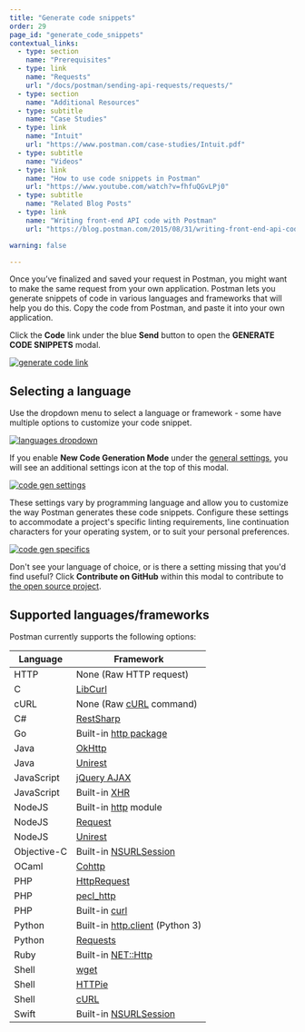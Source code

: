 ```yaml
---
title: "Generate code snippets"
order: 29
page_id: "generate_code_snippets"
contextual_links:
  - type: section
    name: "Prerequisites"
  - type: link
    name: "Requests"
    url: "/docs/postman/sending-api-requests/requests/"
  - type: section
    name: "Additional Resources"
  - type: subtitle
    name: "Case Studies"
  - type: link
    name: "Intuit"
    url: "https://www.postman.com/case-studies/Intuit.pdf"
  - type: subtitle
    name: "Videos"
  - type: link
    name: "How to use code snippets in Postman"
    url: "https://www.youtube.com/watch?v=fhfuQGvLPj0"
  - type: subtitle
    name: "Related Blog Posts"
  - type: link
    name: "Writing front-end API code with Postman"
    url: "https://blog.postman.com/2015/08/31/writing-front-end-api-code-with-postman/"

warning: false

---
```


Once you’ve finalized and saved your request in Postman, you might want to make the same request from your own application. Postman lets you generate snippets of code in various languages and frameworks that will help you do this. Copy the code from Postman, and paste it into your own application.

Click the **Code** link under the blue **Send** button to open the **GENERATE CODE SNIPPETS** modal.

[![generate code link](https://assets.postman.com/postman-docs/58525940.png)](https://assets.postman.com/postman-docs/58525940.png)

## Selecting a language

Use the dropdown menu to select a language or framework - some have multiple options to customize your code snippet.

[![languages dropdown](https://assets.postman.com/postman-docs/WS-select-language.png)](https://assets.postman.com/postman-docs/WS-select-language.png)

If you enable **New Code Generation Mode** under the [general settings](/docs/postman/launching-postman/settings), you will see an additional settings icon at the top of this modal.

[![code gen settings](https://i.imgur.com/DngERAr.png)](https://i.imgur.com/DngERAr.png)

These settings vary by programming language and allow you to customize the way Postman generates these code snippets. Configure these settings to accommodate a project's specific linting requirements, line continuation characters for your operating system, or to suit your personal preferences.

[![code gen specifics](https://i.imgur.com/XRDe6aY.png)](https://i.imgur.com/XRDe6aY.png)

Don't see your language of choice, or is there a setting missing that you'd find useful? Click **Contribute on GitHub** within this modal to contribute to [the open source project](https://github.com/postmanlabs/postman-code-generators).

## Supported languages/frameworks

Postman currently supports the following options:

| **Language**  | **Framework** |
| --- | --- |
| HTTP | None (Raw HTTP request) |
| C | [LibCurl](https://curl.haxx.se/libcurl/c/) |
| cURL | None (Raw [cURL](https://curl.haxx.se/) command) |
| C# | [RestSharp](http://restsharp.org/)|
| Go | Built-in [http package](https://golang.org/pkg/net/http/) |
| Java | [OkHttp](https://github.com/square/okhttp) |
| Java | [Unirest](http://unirest.io/java.html)|
| JavaScript | [jQuery AJAX](http://api.jquery.com/jquery.ajax/)|
| JavaScript | Built-in [XHR](https://developer.mozilla.org/en-US/docs/Web/API/XMLHttpRequest)|
| NodeJS | Built-in [http](https://nodejs.org/api/http.html) module |
| NodeJS | [Request](https://github.com/request/request) |
| NodeJS | [Unirest](http://unirest.io/nodejs.html) |
| Objective-C | Built-in [NSURLSession](https://developer.apple.com/library/ios/documentation/Foundation/Reference/NSURLSession_class/) |
| OCaml | [Cohttp](https://github.com/mirage/ocaml-cohttp) |
| PHP | [HttpRequest](http://php.net/manual/it/httprequest.send.php)|
| PHP | [pecl_http](https://mdref.m6w6.name/http)|
| PHP | Built-in [curl](http://php.net/manual/en/ref.curl.php) |
| Python | Built-in [http.client](https://docs.python.org/3/library/http.client.html) (Python 3) |
| Python | [Requests](http://docs.python-requests.org/en/master/)|
| Ruby | Built-in [NET::Http](http://docs.ruby-lang.org/en/2.0.0/Net/HTTP.html)|
| Shell | [wget](https://www.gnu.org/software/wget/) |
| Shell | [HTTPie](https://github.com/jkbrzt/httpie)|
| Shell | [cURL](https://curl.haxx.se/)|
| Swift | Built-in [NSURLSession](https://developer.apple.com/library/ios/documentation/Foundation/Reference/NSURLSession_class/)|
